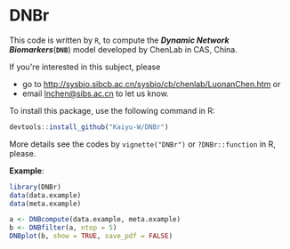 # DNBr
This code is written by `R`, to compute the ___Dynamic Network Biomarkers___(__`DNB`__) model developed by ChenLab in CAS, China. 

If you're interested in this subject, please  
- go to http://sysbio.sibcb.ac.cn/sysbio/cb/chenlab/LuonanChen.htm or  
- email lnchen@sibs.ac.cn to let us know.  
  
To install this package, use the following command in R:  
```R
devtools::install_github("Kaiyu-W/DNBr")
```

More details see the codes by `vignette("DNBr")` or `?DNBr::function` in R, please.  
  
__Example__:
```R
library(DNBr)
data(data.example)
data(meta.example)

a <- DNBcompute(data.example, meta.example)
b <- DNBfilter(a, ntop = 5)
DNBplot(b, show = TRUE, save_pdf = FALSE)
```
